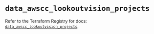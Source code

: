 # `data_awscc_lookoutvision_projects`

Refer to the Terraform Registry for docs: [`data_awscc_lookoutvision_projects`](https://registry.terraform.io/providers/hashicorp/awscc/0.70.0/docs/data-sources/lookoutvision_projects).
